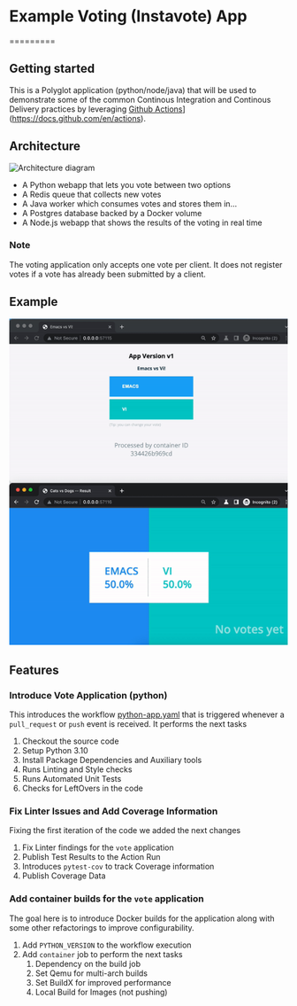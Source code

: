 # Example Voting (Instavote) App

=========

## Getting started

This is a Polyglot application (python/node/java) that will be used to demonstrate
some of the common Continous Integration and Continous Delivery practices by leveraging
[Github Actions](https://docs.github.com/en/actions)](https://docs.github.com/en/actions).

## Architecture

![Architecture diagram](architecture.png)

* A Python webapp that lets you vote between two options
* A Redis queue that collects new votes
* A Java worker which consumes votes and stores them in…
* A Postgres database backed by a Docker volume
* A Node.js webapp that shows the results of the voting in real time

### Note

The voting application only accepts one vote per client. It does not register votes
if a vote has already been submitted by a client.

## Example

![Example](docs/example.gif)

## Features

### Introduce Vote Application (python)

This introduces the workflow [python-app.yaml](.github/workflows/python-app.yaml)
that is triggered whenever a `pull_request` or `push` event is received. It performs
the next tasks

1. Checkout the source code
1. Setup Python 3.10
1. Install Package Dependencies and Auxiliary tools
1. Runs Linting and Style checks
1. Runs Automated Unit Tests
1. Checks for LeftOvers in the code

### Fix Linter Issues and Add Coverage Information

Fixing the first iteration of the code we added the next changes

1. Fix Linter findings for the `vote` application
1. Publish Test Results to the Action Run
1. Introduces `pytest-cov` to track Coverage information
1. Publish Coverage Data

### Add container builds for the `vote` application

The goal here is to introduce Docker builds for the application along with some other refactorings
to improve configurability.

1. Add `PYTHON_VERSION` to the workflow execution
1. Add `container` job to perform the next tasks
    1. Dependency on the build job
    1. Set Qemu for multi-arch builds
    1. Set BuildX for improved performance
    1. Local Build for Images (not pushing)

